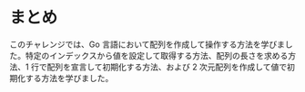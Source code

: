 # まとめ

このチャレンジでは、Go 言語において配列を作成して操作する方法を学びました。特定のインデックスから値を設定して取得する方法、配列の長さを求める方法、1 行で配列を宣言して初期化する方法、および 2 次元配列を作成して値で初期化する方法を学びました。
